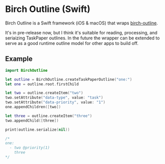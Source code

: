 # Birch Outline (Swift)

Birch Outline is a Swift framework (iOS & macOS) that wraps [birch-outline](https://github.com/jessegrosjean/birch-outline).

It's in pre-release now, but I think it's suitable for reading, processing, and seriaizing TaskPaper outlines. In the future the wrapper can be extended to serve as a good runtime outline model for other apps to build off.

## Example

```swift
import BirchOutline

let outline = BirchOutline.createTaskPaperOutline("one:")
let one = outline.root.firstChild

let two = outline.createItem("two")
two.setAttribute("data-type", value: "task")
two.setAttribute("data-priority", value: "1")
one.appendChildren([two])

let three = outline.createItem("three")
two.appendChild([three])

print(outline.serialize(nil))

/*
one:
  - two @priority(1)
    three
*/
```
